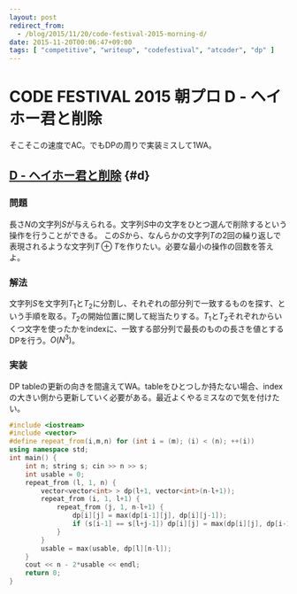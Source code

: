 ```yaml
---
layout: post
redirect_from:
  - /blog/2015/11/20/code-festival-2015-morning-d/
date: 2015-11-20T00:06:47+09:00
tags: [ "competitive", "writeup", "codefestival", "atcoder", "dp" ]
---
```


# CODE FESTIVAL 2015 朝プロ D - ヘイホー君と削除

そこそこの速度でAC。でもDPの周りで実装ミスして1WA。

<!-- more -->

## [D - ヘイホー君と削除](https://beta.atcoder.jp/contests/code-festival-2015-morning-easy/tasks/cf_2015_morning_easy_d) {#d}

### 問題

長さ$N$の文字列$S$が与えられる。文字列$S$中の文字をひとつ選んで削除するという操作を行うことができる。
この$S$から、なんらかの文字列$T$の2回の繰り返しで表現されるような文字列$T \oplus T$を作りたい。必要な最小の操作の回数を答えよ。

### 解法

文字列$S$を文字列$T_1$と$T_2$に分割し、それぞれの部分列で一致するものを探す、という手順を取る。$T_2$の開始位置に関して総当たりする。$T_1$と$T_2$それぞれからいくつ文字を使ったかをindexに、一致する部分列で最長のものの長さを値とするDPを行う。$O(N^3)$。

### 実装

DP tableの更新の向きを間違えてWA。tableをひとつしか持たない場合、indexの大きい側から更新していく必要がある。最近よくやるミスなので気を付けたい。

``` c++
#include <iostream>
#include <vector>
#define repeat_from(i,m,n) for (int i = (m); (i) < (n); ++(i))
using namespace std;
int main() {
    int n; string s; cin >> n >> s;
    int usable = 0;
    repeat_from (l, 1, n) {
        vector<vector<int> > dp(l+1, vector<int>(n-l+1));
        repeat_from (i, 1, l+1) {
            repeat_from (j, 1, n-l+1) {
                dp[i][j] = max(dp[i-1][j], dp[i][j-1]);
                if (s[i-1] == s[l+j-1]) dp[i][j] = max(dp[i][j], dp[i-1][j-1]+1);
            }
        }
        usable = max(usable, dp[l][n-l]);
    }
    cout << n - 2*usable << endl;
    return 0;
}
```
